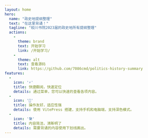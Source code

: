 ```yaml
---
layout: home
hero:
  name: "政史地提纲整理"
  text: "在这里背诵！"
  tagline: "蛟川书院2023届的政史地所有提纲整理"
  actions:
    - 
      theme: brand
      text: 开始学习
      link: /开始学习/
    - 
      theme: alt
      text: 查看源码
      link: https://github.com/7086cmd/politics-history-summary
features:
  - 
    icon: '⚡️'
    title: 快捷翻阅，快速定位
    details: 通过菜单，您可以快速的查看各项内容。
  - 
    icon: '🖖'
    title: 操作友好，适应性强
    details: 使用 VitePress 搭建，支持手机和电脑端，支持深色模式。
  - 
    icon: '🛠️'
    title: 内容简洁，清晰明了
    details: 需要背诵的内容使用下划线画出。
---
```


